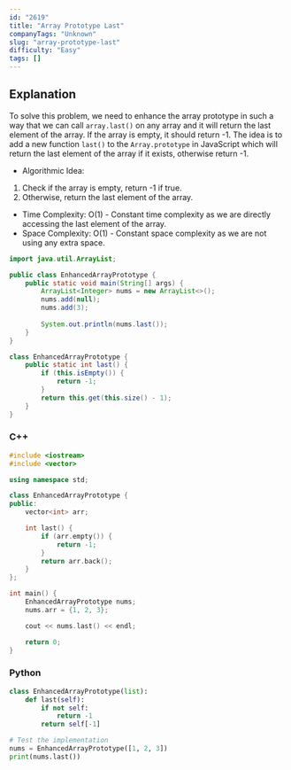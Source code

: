 ```yaml
---
id: "2619"
title: "Array Prototype Last"
companyTags: "Unknown"
slug: "array-prototype-last"
difficulty: "Easy"
tags: []
---
```


## Explanation
To solve this problem, we need to enhance the array prototype in such a way that we can call `array.last()` on any array and it will return the last element of the array. If the array is empty, it should return -1. The idea is to add a new function `last()` to the `Array.prototype` in JavaScript which will return the last element of the array if it exists, otherwise return -1.

- Algorithmic Idea:
1. Check if the array is empty, return -1 if true.
2. Otherwise, return the last element of the array.

- Time Complexity: O(1) - Constant time complexity as we are directly accessing the last element of the array.
- Space Complexity: O(1) - Constant space complexity as we are not using any extra space.
```java
import java.util.ArrayList;

public class EnhancedArrayPrototype {
    public static void main(String[] args) {
        ArrayList<Integer> nums = new ArrayList<>();
        nums.add(null);
        nums.add(3);
        
        System.out.println(nums.last());
    }
}

class EnhancedArrayPrototype {
    public static int last() {
        if (this.isEmpty()) {
            return -1;
        }
        return this.get(this.size() - 1);
    }
}
```

### C++
```cpp
#include <iostream>
#include <vector>

using namespace std;

class EnhancedArrayPrototype {
public:
    vector<int> arr;

    int last() {
        if (arr.empty()) {
            return -1;
        }
        return arr.back();
    }
};

int main() {
    EnhancedArrayPrototype nums;
    nums.arr = {1, 2, 3};

    cout << nums.last() << endl;

    return 0;
}
```

### Python
```python
class EnhancedArrayPrototype(list):
    def last(self):
        if not self:
            return -1
        return self[-1]

# Test the implementation
nums = EnhancedArrayPrototype([1, 2, 3])
print(nums.last())
```